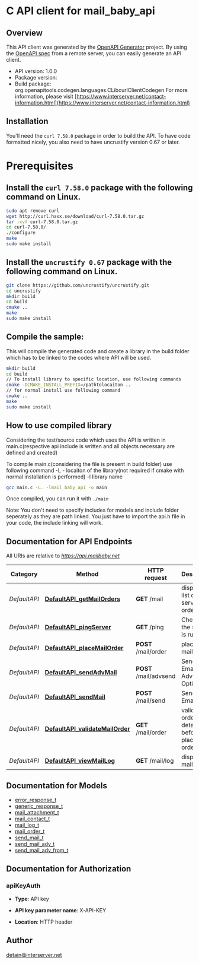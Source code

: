 # C API client for mail_baby_api

## Overview
This API client was generated by the [OpenAPI Generator](https://openapi-generator.tech) project. By using the [OpenAPI spec](https://openapis.org) from a remote server, you can easily generate an API client.

- API version: 1.0.0
- Package version: 
- Build package: org.openapitools.codegen.languages.CLibcurlClientCodegen
For more information, please visit [https://www.interserver.net/contact-information.html](https://www.interserver.net/contact-information.html)

## Installation
You'll need the `curl 7.58.0` package in order to build the API. To have code formatted nicely, you also need to have uncrustify version 0.67 or later.

# Prerequisites

## Install the `curl 7.58.0` package with the following command on Linux.
```bash
sudo apt remove curl
wget http://curl.haxx.se/download/curl-7.58.0.tar.gz
tar -xvf curl-7.58.0.tar.gz
cd curl-7.58.0/
./configure
make
sudo make install
```
## Install the `uncrustify 0.67` package with the following command on Linux.
```bash
git clone https://github.com/uncrustify/uncrustify.git
cd uncrustify
mkdir build
cd build
cmake ..
make
sudo make install
```

## Compile the sample:
This will compile the generated code and create a library in the build folder which has to be linked to the codes where API will be used.
```bash
mkdir build
cd build
// To install library to specific location, use following commands
cmake -DCMAKE_INSTALL_PREFIX=/pathtolocaiton ..
// for normal install use following command
cmake ..
make
sudo make install
```
## How to use compiled library
Considering the test/source code which uses the API is written in main.c(respective api include is written and all objects necessary are defined and created)

To compile main.c(considering the file is present in build folder) use following command
-L - locaiton of the library(not required if cmake with normal installation is performed)
-l library name
```bash
gcc main.c -L. -lmail_baby_api -o main
```
Once compiled, you can run it with ``` ./main ```

Note: You don't need to specify includes for models and include folder seperately as they are path linked. You just have to import the api.h file in your code, the include linking will work.

## Documentation for API Endpoints

All URIs are relative to *https://api.mailbaby.net*

Category | Method | HTTP request | Description
------------ | ------------- | ------------- | -------------
*DefaultAPI* | [**DefaultAPI_getMailOrders**](docs/DefaultAPI.md#DefaultAPI_getMailOrders) | **GET** /mail | displays a list of mail service orders
*DefaultAPI* | [**DefaultAPI_pingServer**](docs/DefaultAPI.md#DefaultAPI_pingServer) | **GET** /ping | Checks if the server is running
*DefaultAPI* | [**DefaultAPI_placeMailOrder**](docs/DefaultAPI.md#DefaultAPI_placeMailOrder) | **POST** /mail/order | places a mail order
*DefaultAPI* | [**DefaultAPI_sendAdvMail**](docs/DefaultAPI.md#DefaultAPI_sendAdvMail) | **POST** /mail/advsend | Sends an Email with Advanced Options
*DefaultAPI* | [**DefaultAPI_sendMail**](docs/DefaultAPI.md#DefaultAPI_sendMail) | **POST** /mail/send | Sends an Email
*DefaultAPI* | [**DefaultAPI_validateMailOrder**](docs/DefaultAPI.md#DefaultAPI_validateMailOrder) | **GET** /mail/order | validatess order details before placing an order
*DefaultAPI* | [**DefaultAPI_viewMailLog**](docs/DefaultAPI.md#DefaultAPI_viewMailLog) | **GET** /mail/log | displays the mail log


## Documentation for Models

 - [error_response_t](docs/error_response.md)
 - [generic_response_t](docs/generic_response.md)
 - [mail_attachment_t](docs/mail_attachment.md)
 - [mail_contact_t](docs/mail_contact.md)
 - [mail_log_t](docs/mail_log.md)
 - [mail_order_t](docs/mail_order.md)
 - [send_mail_t](docs/send_mail.md)
 - [send_mail_adv_t](docs/send_mail_adv.md)
 - [send_mail_adv_from_t](docs/send_mail_adv_from.md)


## Documentation for Authorization


### apiKeyAuth

- **Type**: API key

- **API key parameter name**: X-API-KEY
- **Location**: HTTP header


## Author

detain@interserver.net

